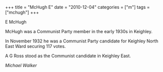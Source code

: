 +++
title = "McHugh E"
date = "2010-12-04"
categories = ["m"]
tags = ["mchugh"]
+++

E McHugh

McHugh was a Communist Party member in the early 1930s in Keighley.

In November 1932 he was a Communist Party candidate for Keighley North East Ward securing 117 votes.

A G Ross stood as the Communist candidate in Keighley East.   
  
_Michael Walker_
